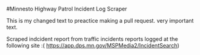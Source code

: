 #Minnesto Highway Patrol Incident Log Scraper

This is my changed text to preactice making a pull request. very important text. 

Scraped indcident report from traffic incidents reports logged at the following site :( https://app.dps.mn.gov/MSPMedia2/IncidentSearch)